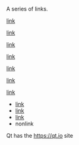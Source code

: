 A series of links.

[link](/uri)

[link]()

[link](/uri "title")

[link](/uri "àbcdè")

[link](/uri "title title \" title title")

[link](/url "title \"&quot;")

[link](/url "title
title
title title
\"title\" title \"
title")

* [link](/url "title")
* [link](/url)
* [link](/url "title
title title")
* nonlink

Qt has the <https://qt.io> site

